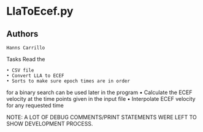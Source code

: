 
# LlaToEcef.py

## Authors 
    Hanns Carrillo 

Tasks
Read the 

    • CSV file
    • Convert LLA to ECEF
    • Sorts to make sure epoch times are in order 
    
for a binary search can be used later in the program
    • Calculate the ECEF velocity at the time points given in the input file
    • Interpolate ECEF velocity for any requested time
  
NOTE: A LOT OF DEBUG COMMENTS/PRINT STATEMENTS WERE LEFT
TO SHOW DEVELOPMENT PROCESS.
